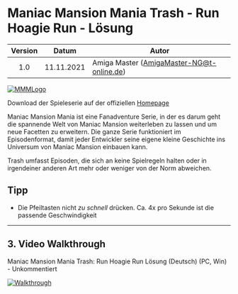 # Maniac Mansion Mania Trash - Run Hoagie Run - Lösung

| Version | Datum      | Autor                                     |
|:-------:|------------|-------------------------------------------|
|   1.0   | 11.11.2021 | Amiga Master (AmigaMaster-NG@t-online.de) |

[![MMMLogo](https://www.maniac-mansion-mania.com/banner/banner.png)](https://www.maniac-mansion-mania.com)

Download der Spieleserie auf der offiziellen [Homepage](https://www.maniac-mansion-mania.com)

Maniac Mansion Mania ist eine Fanadventure Serie, in der es darum geht die spannende Welt von Maniac Mansion weiterleben zu lassen und um neue Facetten zu erweitern. Die ganze Serie funktioniert im Episodenformat, damit jeder Entwickler seine eigene kleine Geschichte ins Universum von Maniac Mansion einbauen kann.

Trash umfasst Episoden, die sich an keine Spielregeln halten oder in irgendeiner anderen Art mehr oder weniger von der Norm abweichen.

## Tipp

- Die Pfeiltasten nicht *zu schnell* drücken. Ca. 4x pro Sekunde ist die passende Geschwindigkeit

--------------------------------------------------------------------------------

## 3. Video Walkthrough

Maniac Mansion Mania Trash: Run Hoagie Run Lösung (Deutsch) (PC, Win) - Unkommentiert

[![Walkthrough](https://img.youtube.com/vi/WKQWnjeuICo/0.jpg)](https://www.youtube.com/watch?v=WKQWnjeuICo)
